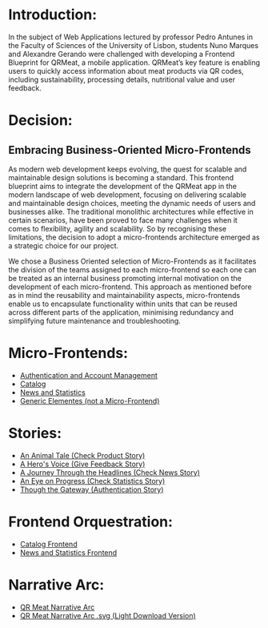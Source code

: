 # Introduction:
In the subject of Web Applications lectured by professor Pedro Antunes in the Faculty of Sciences of the University of Lisbon, students Nuno Marques and Alexandre Gerando were challenged with developing a Frontend Blueprint for QRMeat, a mobile application. QRMeat’s key feature is enabling users to quickly access  information about meat products via QR codes, including sustainability, processing details, nutritional value and user feedback.

# Decision:
## Embracing Business-Oriented Micro-Frontends


As modern web development keeps evolving, the quest for scalable and maintainable design solutions is becoming a standard. This frontend blueprint aims to integrate the development of the QRMeat app in the modern landscape of web development, focusing on delivering scalable and maintainable design choices, meeting the dynamic needs of users and businesses alike. The traditional monolithic architectures while effective in certain scenarios, have been proved to face many challenges when it comes to flexibility, agility and scalability. So by recognising these limitations, the decision to adopt a micro-frontends architecture emerged as a strategic choice for our project.

We chose a Business Oriented selection of Micro-Frontends as it facilitates the division of the teams assigned to each micro-frontend so each one can be treated as an internal business promoting internal motivation on the development of each micro-frontend. This approach as mentioned before as in mind the reusability and maintainability aspects, micro-frontends enable us to encapsulate functionality within units that can be reused across different parts of the application, minimising redundancy  and simplifying future maintenance and troubleshooting.


# Micro-Frontends:

  - [Authentication and Account Management](./micro-frontends/authentication.md)
  - [Catalog](./micro-frontends/catalog.md)
  - [News and Statistics](./micro-frontends/news.md)
  - [Generic Elementes (not a Micro-Frontend)](./micro-frontends/generic_elements.md)


# Stories:
  - [An Animal Tale (Check Product Story)](./stories/check-product-story.md)
  - [A Hero's Voice (Give Feedback Story)](./stories/give-feedback-story.md)
  - [A Journey Through the Headlines (Check News Story)](./stories/check-news-story.md)
  - [An Eye on Progress (Check Statistics Story)](./stories/check-statistics-story.md)
  - [Though the Gateway (Authentication Story)](./stories/authentication_story.md)


# Frontend Orquestration:
  - [Catalog Frontend](./orquestration/catalog-orquestration.png)
  - [News and Statistics Frontend](./orquestration/news-statistics-orquestration.png)
  

# Narrative Arc:
  - [QR Meat Narrative Arc](narrative-arc.png)
  - [QR Meat Narrative Arc .svg (Light Download Version)](narrative-arc.svg)

